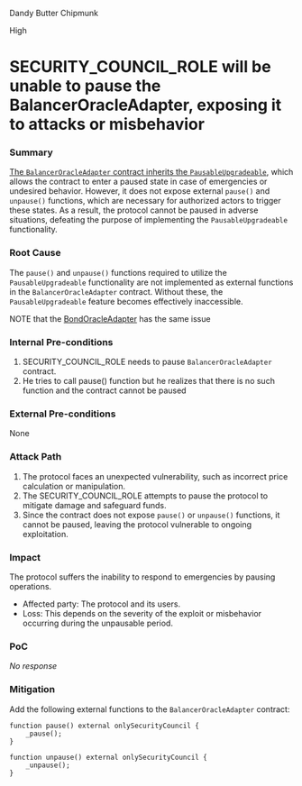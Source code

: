 Dandy Butter Chipmunk

High

# SECURITY_COUNCIL_ROLE will be unable to pause the BalancerOracleAdapter, exposing it to attacks or misbehavior

### Summary

[The `BalancerOracleAdapter` contract inherits the `PausableUpgradeable`](https://github.com/sherlock-audit/2024-12-plaza-finance/blob/main/plaza-evm/src/BalancerOracleAdapter.sol#L18), which allows the contract to enter a paused state in case of emergencies or undesired behavior. However, it does not expose external `pause()` and `unpause()` functions, which are necessary for authorized actors to trigger these states. As a result, the protocol cannot be paused in adverse situations, defeating the purpose of implementing the `PausableUpgradeable` functionality.


### Root Cause

The `pause()` and `unpause()` functions required to utilize the `PausableUpgradeable` functionality are not implemented as external functions in the `BalancerOracleAdapter` contract. Without these, the `PausableUpgradeable` feature becomes effectively inaccessible.

NOTE that the [BondOracleAdapter](https://github.com/sherlock-audit/2024-12-plaza-finance/blob/main/plaza-evm/src/BondOracleAdapter.sol) has the same issue
### Internal Pre-conditions

1. SECURITY_COUNCIL_ROLE needs to pause `BalancerOracleAdapter` contract.
2. He tries to call pause() function but he realizes that there is no such function and the contract cannot be paused

### External Pre-conditions

None

### Attack Path

1. The protocol faces an unexpected vulnerability, such as incorrect price calculation or manipulation.
2. The SECURITY_COUNCIL_ROLE attempts to pause the protocol to mitigate damage and safeguard funds.
3. Since the contract does not expose `pause()` or `unpause()` functions, it cannot be paused, leaving the protocol vulnerable to ongoing exploitation.

### Impact

The protocol suffers the inability to respond to emergencies by pausing operations.

- Affected party: The protocol and its users.
- Loss: This depends on the severity of the exploit or misbehavior occurring during the unpausable period.

### PoC

_No response_

### Mitigation

Add the following external functions to the `BalancerOracleAdapter` contract:

```solidity 
function pause() external onlySecurityCouncil {
    _pause();
}

function unpause() external onlySecurityCouncil {
    _unpause();
}
```